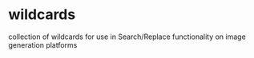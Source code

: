 # wildcards
collection of wildcards for use in Search/Replace functionality on image generation platforms
